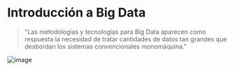 # Introducción a Big Data

> "Las metodologías y tecnologías para Big Data aparecen como respuesta la
necesidad de tratar cantidades de datos tan grandes que desbordan los sistemas
convencionales monomáquina."

![image](https://github.com/victoriajm07/IABD/assets/122750285/151999cb-e2fe-44c7-b8c4-9bd8ef88d56c)
